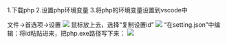 1.下载php
2.设置php环境变量
3.将php的环境变量设置到vscode中


文件->首选项->设置
![](https://sunxvming.com/imgs/48a551be-4411-46c1-975c-36971e77c782.jpg)
鼠标放上去，选择“复制设置id”
![](https://sunxvming.com/imgs/03d8fc17-afb1-48ef-b156-cdf27ed4628f.jpg)
“在setting.json”中编辑：将id粘贴进来，把php.exe路径写下来：
![](https://sunxvming.com/imgs/f9147d48-6038-43e0-9ca3-f58b36d5e90c.png)



